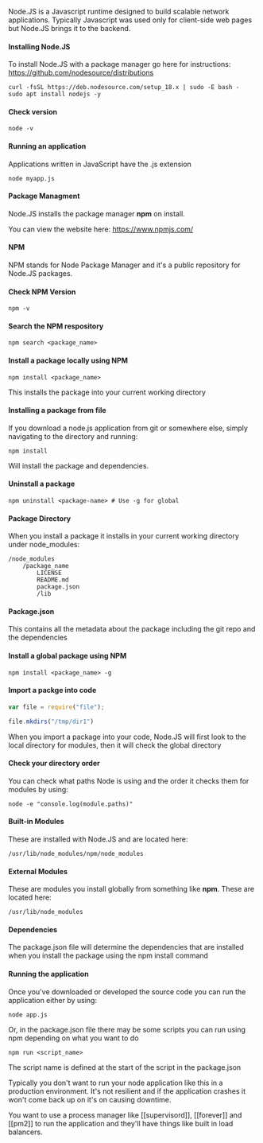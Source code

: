 Node.JS is a Javascript runtime designed to build scalable network applications. Typically Javascript was used only for client-side web pages but Node.JS brings it to the backend. 

#### Installing Node.JS
To install Node.JS with a package manager go here for instructions:
https://github.com/nodesource/distributions
``` Ubuntu/Debian
curl -fsSL https://deb.nodesource.com/setup_18.x | sudo -E bash -
sudo apt install nodejs -y
```

#### Check version
```
node -v
```

#### Running an application
Applications written in JavaScript have the .js extension
```
node myapp.js
```

#### Package Managment
Node.JS installs the package manager **npm** on install. 

You can view the website here: https://www.npmjs.com/

#### NPM
NPM stands for Node Package Manager and it's a public repository for Node.JS packages. 

#### Check NPM Version
```
npm -v
```

#### Search the NPM respository
```
npm search <package_name>
```

#### Install a package locally using NPM
```
npm install <package_name>
```
This installs the package into your current working directory

#### Installing a package from file
If you download a node.js application from git or somewhere else, simply navigating to the directory and running:
```
npm install
```
Will install the package and dependencies.

#### Uninstall a package
``` shell
npm uninstall <package-name> # Use -g for global
```

#### Package Directory
When you install a package it installs in your current working directory under node_modules:
```
/node_modules
	/package_name
		LICENSE
		README.md
		package.json
		/lib
```

#### Package.json
This contains all the metadata about the package including the git repo and the dependencies

#### Install a global package using NPM
```
npm install <package_name> -g
```

#### Import a packge into code
``` javascript
var file = require("file");

file.mkdirs("/tmp/dir1")
```
When you import a package into your code, Node.JS will first look to the local directory for modules, then it will check the global directory

#### Check your directory order
You can check what paths Node is using and the order it checks them for modules by using:
```
node -e "console.log(module.paths)"
```

#### Built-in Modules
These are installed with Node.JS and are located here:
```
/usr/lib/node_modules/npm/node_modules
```

#### External Modules 
These are modules you install globally from something like **npm**. These are located here:
```
/usr/lib/node_modules
```

#### Dependencies
The package.json file will determine the dependencies that are installed when you install the package using the npm install command

#### Running the application
Once you've downloaded or developed the source code you can run the application either by using:
```
node app.js
```
Or, in the package.json file there may be some scripts you can run using npm depending on what you want to do
```
npm run <script_name>
```
The script name is defined at the start of the script in the package.json

Typically you don't want to run your node application like this in a production environment. It's not resilient and if the application crashes it won't come back up on it's on causing downtime. 

You want to use a process manager like [[supervisord]], [[forever]] and [[pm2]] to run the application and they'll have things like built in load balancers. 